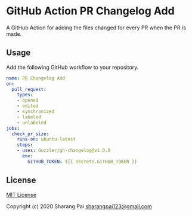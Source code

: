 # GitHub Action PR Changelog Add

A GitHub Action for adding the files changed for every PR when the PR is made.

## Usage

Add the following GitHub workflow to your repository.

```yaml
name: PR Changelog Add
on:
  pull_request:
    types:
    - opened
    - edited
    - synchronized
    - labeled
    - unlabeled
jobs:
  check_pr_size:
    runs-on: ubuntu-latest
    steps:
    - uses: Guzzler/gh-changelog@v1.0.0
      env:
        GITHUB_TOKEN: ${{ secrets.GITHUB_TOKEN }}
```
## License

[MIT License](./LICENSE)

Copyright (c) 2020 Sharang Pai <sharangpai123@gmail.com>
